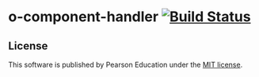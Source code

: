# o-component-handler [![Build Status](https://travis-ci.org/Pearson-Higher-Ed/o-component-handler.svg)](https://travis-ci.org/Pearson-Higher-Ed/o-component-handler)

## License

This software is published by Pearson Education under the [MIT license](LICENSE).

